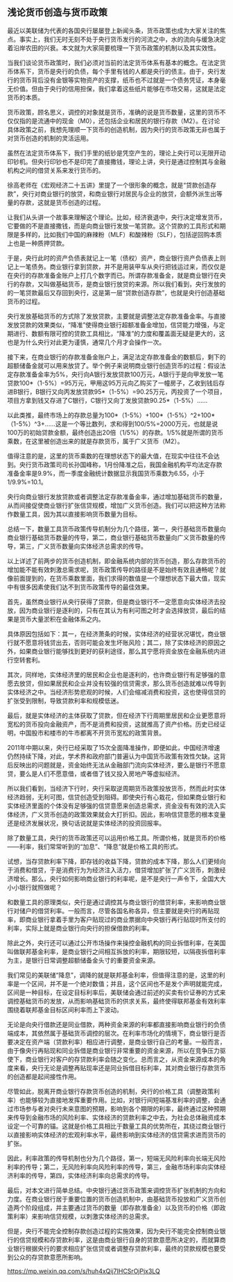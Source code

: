 ## 浅论货币创造与货币政策

最近以美联储为代表的各国央行屡屡登上新闻头条，货币政策也成为大家关注的焦点。事实上，我们无时无刻不处于央行货币发行的河流之中，水的流向与缓急决定着沿岸农田的兴衰。本文就为大家简要梳理一下货币政策的机制以及其实效性。

当我们谈论货币政策时，我们必须对当前的法定货币体系有基本的概念。在法定货币体系下，货币是央行的负债，每个手里有钱的人都是央行的债主。由于，央行发行的货币背后没有金银等实物资产的支撑，纸币也不过就是一个债务凭证，本身毫无价值。但由于央行的信用担保，我们拿着这些纸片能够在市场交易，这就是法定货币的本质。

货币政策，顾名思义，调控的对象就是货币，准确的说是货币数量，这里的货币不仅仅指的是流通中的现金（M0），还包括企业和居民的银行存款（M2）。在讨论具体政策之前，我想先理顺一下货币的创造机制，因为央行的货币政策无非也属于对货币创造的机制的灵活运用。

虽然在法定货币体系下，我们手里的纸钞是凭空产生的，理论上央行可以无限开动印钞机。但央行印钞也不是印完了直接撒钱，理论上讲，央行是通过控制其与金融机构之间的借贷关系来发行货币的。

徐高老师在《宏观经济二十五讲》里提了一个很形象的概念，就是“贷款创造存款”，央行对商业银行的放贷，和商业银行对居民与企业的放贷，会额外派生出等量的存款，这就是货币创造的过程。



让我们从头讲一个故事来理解这个理论。比如，经济衰退中，央行决定增发货币，它要做的不是直接撒钱，而是向商业银行发放一笔贷款。这个贷款的工具形式和期限是多样的，比如我们中国的麻辣粉（MLF）和酸辣粉（SLF），包括逆回购本质上也是一种质押贷款。

于是，央行此时的资产负债表就记上一笔（债权）资产，商业银行资产负债表上则记上一笔债务。商业银行拿到贷款，并不是用装甲车从央行把钱运过来，而仅仅是在央行的存款准备金账户上打几个数字而已。所谓存款准备金，就是商业银行在央行的存款，又叫做基础货币，是商业银行放贷的来源。所以我们看到，央行发放的的一笔贷款最后又存回到央行，这是第一层“贷款创造存款”，也就是央行创造基础货币的过程。

央行发放基础货币的方式除了发放贷款，主要就是调整法定存款准备金率。与直接发放贷款的效果类似，“降准”使得商业银行超额准备金增加，信贷能力增强，与定期进行、数额有限可控的贷款工具相比，“降准”的力度和覆盖面无疑是更大的，这也是为什么央行对此更为谨慎，通常几个月才会操作一次。

接下来，在商业银行的存款准备金账户上，满足法定存款准备金的数额后，剩下的超额储备金就可以用来放贷了。举个例子来说明商业银行创造货币的过程：假设法定存款准备金率为5%，央行向A银行发放贷款100万元，A银行于是向甲发放一笔贷款100*（1-5%）=95万元，甲用这95万元向乙购买了一幢房子，乙收到钱后存进B银行，B银行又向丙发放贷款95*（1-5%）=90.25万元，丙投资了一个项目，项目方拿到钱又存进了C银行，C银行又向丁发放贷款90.25*（1-5%）……

以此类推，最终市场上的存款总量为100*（1-5%）+100*（1-5%）^2+100*（1-5%）^3+……这是一个等比数列，求和得到100/5%=2000万元，也就是说100万的初始贷款金额，最终创造出20倍（1/5%）的存款。1/5%就是所谓的货币乘数，在这里被创造出来的就是存款货币，属于广义货币（M2）。

值得注意的是，这里的货币乘数的在理想状态下的最大值，在现实中往往不会达到。央行货币政策司司长孙国峰称，1月份降准之后，我国金融机构平均法定存款准备金率是9.9%，而一季度金融统计数据显示我国货币乘数为6.55，小于1/9.9%=10.1。

央行向商业银行发放贷款或者调整法定存款准备金率，通过增加基础货币的数量，从而间接促使商业银行扩张信贷规模，增加广义货币创造。我们可以把这种方法称作数量工具，因为其以直接影响货币数量为目标。

总结一下，数量工具货币政策传导机制分为几个路径，第一，央行基础货币数量向商业银行基础货币数量的传导，第二，商业银行基础货币数量向广义货币数量的传导，第三，广义货币数量向实体经济总需求的传导。



以上详述了前两步的货币创造机制，即金融系统内部的货币创造，那么存款货币的增加能不能有效刺激总需求呢，货币政策传导的路径是不是始终有效且通畅呢？就像前面提到的，在货币乘数里面，我们求得的数值是一个理想状态下最大值，现实中有很多因素使我们达不到货币政策传导的最佳效果。

首先，虽然商业银行从央行获得了贷款，但是商业银行不一定愿意向实体经济去投放，因为商业银行是逐利的，只有在其认为有利可图之时才会选择放贷，最后的结果是货币大量淤积在金融体系之内。

具体原因包括如下：其一，在经济萧条的时候，实体经济的经营状况堪忧，商业银行就不愿意将钱贷出去，否则可能会发生坏账风险；其二，除了实体经济的原因之外，如果商业银行能够找到更好的获利途径，那么其宁愿将资金放在金融系统内进行空转套利。

其次，同样地，实体经济里的居民和企业也是逐利的，也许商业银行有足够强的意愿去放贷，但如果居民和企业并没有较强的信贷需求，那么货币创造就难以传导到实体经济之中。当经济形势悲观的时候，人们会缩减消费和投资，这也使得信贷的扩张受到限制，导致贷款利率和规模低迷。

最后，就是实体经济的主体获取了贷款，但在经济下行周期里居民和企业更愿意将宽松的货币投向金融资产，而不是消费和投资，这就推高了资产价格。历史已经证明，中国股市和楼市的牛市都离不开货币宽松的政策背景。

2011年中期以来，央行已经采取了15次全面降准操作，即便如此，中国经济增速仍然持续下降，对此，学术界和政府部门普遍认为中国货币政策有效性欠缺。这背后反映出的问题就是，资金始终无法从金融部门流向实体经济，要么是银行不愿意贷，要么是人们不愿意借，或者借了钱又投入房地产等虚拟经济。

所以我们看到，当经济下行时，央行采取逆周期货币政策投放货币，然而此时实体经济趋弱，无利可图，信贷创造受到阻碍。即使央行有心栽花，但如果商业银行和实体经济里面的个体没有足够强的信贷意愿来创造总需求，资金没有有效的流入实体经济，广义货币创造的政策效果就会大打折扣。因此，影响信贷意愿的根本变量还是经济发展状况，换句话说就是实体经济的投资回报率。



除了数量工具，央行的货币政策还可以运用价格工具。所谓价格，就是货币的价格——利率，我们常常听到的“加息”、“降息”就是价格工具的形式。

试想，当存贷款利率下降，即存钱的收益下降，贷款的成本下降，那么人们更倾向于消费和借贷，于是消费行为为经济注入活力，借贷增加扩张了广义货币，刺激经济增长。那么，央行如何影响商业银行的利率呢，是不是央行一声令下，全国大大小小银行就照做呢？

和数量工具的原理类似，央行是通过调控其与商业银行的借贷利率，来影响商业银行对储户的借贷利率。一般而言，尽管各国名称各异，但主要就是央行的再贴现率，即商业银行拿着手里为客户贴现过的商业票据向中央银行再行贴现时所支付的利率，实际上就是商业银行向央行的担保借款的利率。

除此之外，央行还可以通过公开市场操作来操控金融机构的同业拆借利率，在美国叫做联邦基金利率，是商业银行之间相互拆放的利率，期限较短，以隔夜拆借利率为主，是银行日常调整超额储备金头寸的重要资金来源。

我们常见的美联储“降息”，调降的就是联邦基金利率，但值得注意的是，这里的利率是一个区间，并不是一个绝对数值；并且，这个区间也不是发个声明就能完成，区间是一种目标，在设定目标利率后，美联储会通过前述的买卖有价证券的方式来调控基础货币的发放，从而影响基础货币的供求关系，最终使得联邦基金有效利率围绕着联邦基金目标区间利率而上下波动。

无论是向央行借款还是同业借款，两种资金来源的利率都直接影响商业银行的负债端成本，其依然属于基础货币调控的层次。在利率市场化的情境下，商业银行是否要决定在资产端（贷款利率）相应进行调整，是商业银行自己的考量。一般而言，由于像央行再贴现和同业拆借是商业银行非常重要的资金来源，所以在竞争压力驱使下，商业银行对客户的存贷款利率会随之变化。总而言之，从资金来源成本的角度来看，央行无论是调整再贴现率还是同业拆借目标利率，其对商业银行存款货币的创造都是起间接性作用。

尽管如此，脱离开商业银行存款货币创造的机制，央行的价格工具（调整政策利率）也能够较为直接地发挥重要作用。比如，对银行间短端基准利率的调整，会通过市场参与者对央行未来意图的预期，影响到各个期限的利率，最终通过这种预期来传导到金融市场的风险利率、实体经济的贷款利率之中去，为社会总体融资成本设定一个可靠的锚。这就是价格工具相比于数量工具的优势所在，其绕过商业银行以直接影响实体经济的宏观利率水平，最终影响到实体经济的信贷需求进而货币的扩张。

因此，利率政策的传导机制也分为几个路径，第一，短端无风险利率向长端无风险利率的传导；第二，无风险利率向风险利率的传导，第三，金融市场利率向实体经济利率的传导，第四，实体经济利率向总需求的传导。

最后，对本文进行简单总结。中央银行通过货币政策来调控货币扩张机制的方向和力度。在商业银行居于重要位置的货币创造机制中，由基础货币投放和广义货币创造两个阶段组成，并主要通过货币的数量（即存款准备金）以及货币的价格（即政策利率）来影响信贷规模，以刺激实体经济的总需求。

但是，央行不能完全控制存款创造过程的实施效果，因为央行不能完全控制商业银行的信贷规模和存贷款利率，这是由商业银行自身的贷款意愿所决定的，而就算商业银行根据央行的要求相应扩张信贷或者调整存贷款利率，最终的贷款规模也要受到公众的存贷款意愿所影响。



https://mp.weixin.qq.com/s/huh4xQij7IHCSrOjPjx3LQ